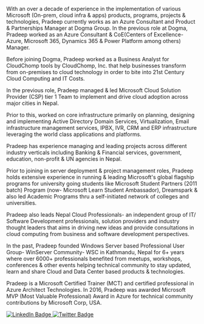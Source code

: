 With an over a decade of experience in the implementation of various Microsoft (On-prem, cloud infra & apps) products, programs, projects & technologies, Pradeep currently works as an Azure Consultant and Product & Partnerships Manager at Dogma Group. In the previous role at Dogma, Pradeep worked as an Azure Consultant & CoE(Centers of Excellence- Azure, Microsoft 365, Dynamics 365 & Power Platform among others) Manager. 

Before joining Dogma, Pradeep worked as a Business Analyst for CloudChomp tools by CloudChomp, Inc. that help businesses transform from on-premises to cloud technology in order to bite into 21st Century Cloud Computing and IT Costs.

In the previous role, Pradeep managed & led Microsoft Cloud Solution Provider (CSP) tier 1 Team to implement and drive cloud adoption across major cities in Nepal.

Prior to this, worked on core infrastructure primarily on planning, designing and implementing Active Directory Domain Services, Virtualization, Email infrastructure management services, IPBX, IVR, CRM and ERP infrastructure leveraging the world class applications and platforms. 

Pradeep has experience managing and leading projects across different industry verticals including Banking & Financial services, government, education, non-profit & UN agencies in Nepal.

Prior to joining in server deployment & project management roles, Pradeep holds extensive experience in running & leading Microsoft's global flagship programs for university going students like Microsoft Student Partners (2011 batch) Program (now- Microsoft Learn Student Ambassador), Dreamspark & also led Academic Programs thru a self-initiated network of colleges and universities. 

Pradeep also leads Nepal Cloud Professionals- an independent group of IT/ Software Development professionals, solution providers and industry thought leaders that aims in driving new ideas and provide consultations in cloud computing from business and software development perspectives. 

In the past, Pradeep founded Windows Server based Professional User Group- WinServer Community- WSC  in Kathmandu, Nepal for 6+ years where over 6000+ professionals benefited from meetups, workshops, conferences & other events helping technical community to stay updated, learn and share Cloud and Data Center based products & technologies. 

Pradeep is a Microsoft Certified Trainer (MCT) and certified professional in Azure Architect Technologies. In 2016, Pradeep was awarded Microsoft MVP (Most Valuable Professional) Award in Azure for technical community contributions by Microsoft Corp, USA. 

<div id="badges">
  <a href="https://www.linkedin.com/in/PradeepKandel">
    <img src="https://img.shields.io/badge/LinkedIn-blue?style=for-the-badge&logo=linkedin&logoColor=white" alt="LinkedIn Badge"/>
  </a>
  <a href="https://twitter.com/PradeepKandel">
    <img src="https://img.shields.io/badge/Twitter-blue?style=for-the-badge&logo=twitter&logoColor=white" alt="Twitter Badge"/>
  </a>
</div>
